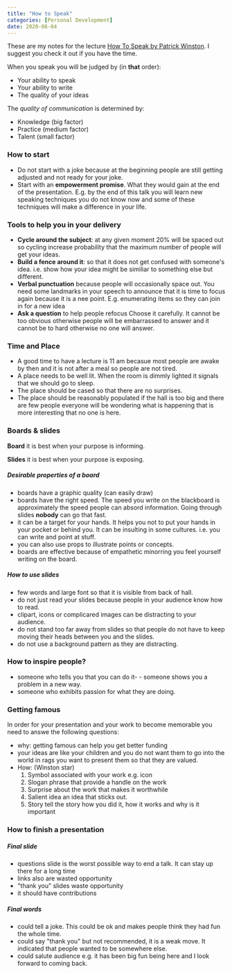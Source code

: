 ```yaml
---
title: "How to Speak"
categories: [Personal Development]
date: 2020-06-04
---
```

These are my notes for the lecture [How To Speak by Patrick Winston](https://www.youtube.com/watch?v=Unzc731iCUY). I suggest you check it out if you have the time.
<!--more-->


When you speak you will be judged by (in **that** order):

- Your ability to speak
- Your ability to write
- The quality of your ideas

The *quality of communication* is determined by:

- Knowledge (big factor)
- Practice (medium factor)
- Talent (small factor)

### How to start

- Do not start with a joke because at the beginning people are still getting adjusted and not ready for your joke.
- Start with an **empowerment promise**. What they would gain at the end of the presentation.
E.g. by the end of this talk you will learn new speaking techniques you do not know now and
some of these techniques will make a difference in your life.

### Tools to help you in your delivery

- **Cycle around the subject**: at any given moment 20% will be spaced out so cycling increase probability that the maximum number of people will get your ideas.
- **Build a fence around it**: so that it does not get confused with someone's idea. i.e. show how your idea might be similiar to something else but different.
- **Verbal punctuation** because people will occasionally space out. You need some landmarks in your speech to announce that it is time to focus again because it is a nee point. E.g. enumerating items so they can join in for a new idea
- **Ask a question** to help people refocus Choose it carefully. It cannot be too obvious otherwise people will be embarrassed to answer and it cannot be to hard otherwise no one will answer.

### Time and Place

- A good time to have a lecture is 11 am becasue most people are awake by then and it is not after a meal so people are not tired.
- A place needs to be well lit. When the room is dimmly lighted it signals that we should go to sleep.
- The place should be cased so that there are no surprises.
- The place should be reasonably populated if the hall is too big and there are few people
everyone will be wondering what is happening that is more interesting that no one is here.

### Boards & slides

**Board** it is best when your purpose is informing.

**Slides** it is best when your purpose is exposing.

##### Desirable properties of a board

- boards have a graphic quality (can easily draw)
- boards have the right speed. The speed you write on the blackboard is approximately the
speed people can absord information. Going through slides **nobody** can go that fast.
- it can be a target for your hands. It helps you not to put your hands in your pocket or behind you. It can be insulting in some cultures. i.e. you can write and point at stuff.
- you can also use props to illustrate points or concepts.
- boards are effective because of empathetic minorring you feel yourself writing on the board.

##### How to use slides

- few words and large font so that it is visible from back of hall.
- do not just read your slides because people in your audience know how to read.
- clipart, icons or complicared images can be distracting to your audience.
- do not stand too far away from slides so that people do not have to keep moving their heads
between you and the slides.
- do not use a background pattern as they are distracting.

### How to inspire people?

- someone who tells you that you can do it- - someone shows you a problem in a new way.
- someone who exhibits passion for what they are doing.


### Getting famous 

In order for your presentation and your work to become memorable you need to answe the following questions:

- why: getting famous can help you get better funding
- your ideas are like your children and you do not want them to go into the world in rags you want to present them so that they are valued.
- How: (Winston star)
    1. Symbol associated with your work e.g. icon
    2. Slogan phrase that provide a handle on the work
    3. Surprise about the work that makes it worthwhile
    4. Salient idea an idea that sticks out.
    5. Story tell the story how you did it, how it works and why is it important


### How to finish a presentation

##### Final slide

- questions slide is the worst possible way to end a talk. It can stay up there for a long time
- links also are wasted opportunity
- "thank you" slides waste opportunity
- it should have contributions

##### Final words
- could tell a joke. This could be ok and makes people think they had fun the whole time.
- could say "thank you" but not recommended, it is a weak move. It indicated that people wanted to be somewhere else.
- could salute audience e.g. it has been big fun being here and I look forward to coming back.

